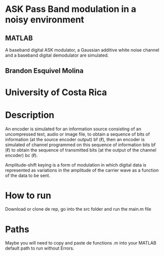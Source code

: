 # ASK Pass Band modulation in a noisy environment
## MATLAB
A baseband digital ASK modulator, a Gaussian additive white noise channel and a baseband digital demodulator are simulated.

## Brandon Esquivel Molina
# University of Costa Rica

# Description 
An encoder is simulated for an information source consisting of an uncompressed text, audio or image file, to obtain a sequence of bits of information (at the source encoder output) bf (ℓ), then an encoder is simulated of channel programmed on this sequence of information bits bf (ℓ) to obtain the sequence of transmitted bits (at the output of the channel encoder) bc (ℓ).

Amplitude-shift keying is a form of modulation in which digital data is represented as variations in the amplitude of the carrier wave as a function of the data to be sent.


# How to run

Download or clone de rep, go into the src folder and run the main.m file

# Paths

Maybe you will need to copy and paste de functions .m into your MATLAB default path to run without Errors.


